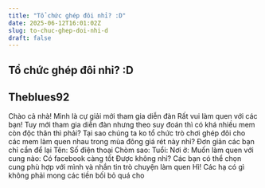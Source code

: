 ```yaml
---
title: "Tổ chức ghép đôi nhỉ? :D"
date: 2025-06-12T16:01:02Z
slug: to-chuc-ghep-doi-nhi-d
draft: false
---
```


## Tổ chức ghép đôi nhỉ? :D

## Theblues92

Chào cả nhà!
Mình là cự giải mới tham gia diễn đàn 
Rất vui làm quen với các bạn!
Tuy mới tham gia diễn đàn nhưng theo suy đoán thì có khá nhiều mem còn độc thân thì phải?
Tại sao chúng ta ko tổ chức trò chơi ghép đôi cho các mem làm quen nhau trong mùa đông giá rét này nhỉ?
Đơn giản các bạn chỉ cần để lại
Tên:
Số điện thoại
Chòm sao:
Tuổi:
Nơi ở:
Muốn làm quen với cung  nào:
Có facebook càng tốt
Được không nhỉ? Các bạn có thể chọn cung phù hợp với mình và nhắn tin trò chuyện làm quen 
Hì! Các hạ có gì không phải mong các tiền bối bỏ quá cho